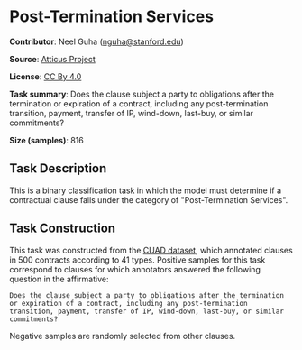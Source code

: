 # Post-Termination Services

**Contributor**: Neel Guha (nguha@stanford.edu)

**Source**: [Atticus Project](https://www.atticusprojectai.org/cuad>)

**License**: [CC By 4.0](https://creativecommons.org/licenses/by/4.0/)

**Task summary**: Does the clause subject a party to obligations after the termination or expiration of a contract, including any post-termination transition, payment, transfer of IP, wind-down, last-buy, or similar commitments?

**Size (samples)**: 816

## Task Description

This is a binary classification task in which the model must determine if a contractual clause falls under the category of "Post-Termination Services".

## Task Construction

This task was constructed from the [CUAD dataset](https://www.atticusprojectai.org/cuad), which annotated clauses in 500 contracts according to 41 types. Positive samples for this task correspond to clauses for which annotators answered the following question in the affirmative:

```text
Does the clause subject a party to obligations after the termination or expiration of a contract, including any post-termination transition, payment, transfer of IP, wind-down, last-buy, or similar commitments?
```

Negative samples are randomly selected from other clauses.
